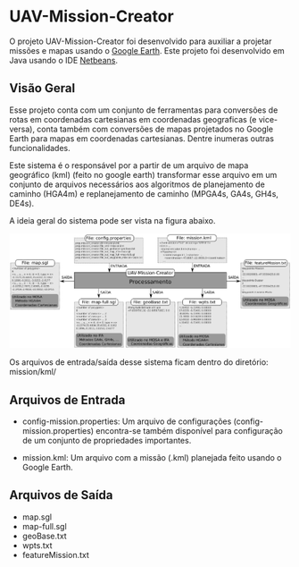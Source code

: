 # UAV-Mission-Creator

O projeto UAV-Mission-Creator foi desenvolvido para auxiliar a projetar missões e mapas usando o [Google Earth](https://www.google.com/earth/index.html). Este projeto foi desenvolvido em Java usando o IDE [Netbeans](https://netbeans.org/).

## Visão Geral
 
Esse projeto conta com um conjunto de ferramentas para conversões de rotas em coordenadas cartesianas em coordenadas geograficas (e vice-versa), conta também com conversões de mapas projetados no Google Earth para mapas em coordenadas cartesianas. Dentre inumeras outras funcionalidades.

Este sistema é o responsável por a partir de um arquivo de mapa geográfico (kml) (feito no google earth) transformar esse arquivo em um conjunto de arquivos necessários aos algoritmos de planejamento de caminho (HGA4m) e replanejamento de caminho (MPGA4s, GA4s, GH4s, DE4s).

A ideia geral do sistema pode ser vista na figura abaixo.

![](./Figures/sw-mission-creator.png)

Os arquivos de entrada/saída desse sistema ficam dentro do diretório: mission/kml/

## Arquivos de Entrada

* config-mission.properties: Um arquivo de configurações (config-mission.properties) encontra-se também disponível para configuração de um conjunto de propriedades importantes.

* mission.kml: Um arquivo com a missão (.kml) planejada feito usando o Google Earth.

## Arquivos de Saída

* map.sgl
* map-full.sgl
* geoBase.txt
* wpts.txt
* featureMission.txt
